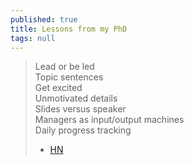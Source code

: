 ```yaml
---
published: true
title: Lessons from my PhD
tags: null
---
```

> Lead or be led  
> Topic sentences  
> Get excited  
> Unmotivated details  
> Slides versus speaker  
> Managers as input/output machines  
> Daily progress tracking  
>  - [HN](https://news.ycombinator.com/item?id=29716076)

